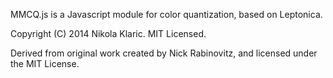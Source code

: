 MMCQ.js is a Javascript module for color quantization, based on Leptonica.

Copyright (C) 2014 Nikola Klaric. MIT Licensed.

Derived from original work created by Nick Rabinovitz, and licensed under the MIT License.
